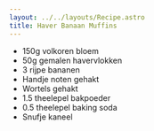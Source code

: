 ```yaml
---
layout: ../../layouts/Recipe.astro
title: Haver Banaan Muffins
---
```

* 150g volkoren bloem
* 50g gemalen havervlokken
* 3 rijpe bananen
* Handje noten gehakt
* Wortels gehakt
* 1.5 theelepel bakpoeder
* 0.5 theelepel baking soda
* Snufje kaneel